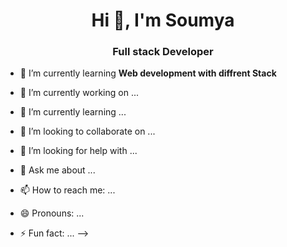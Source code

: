 <h1 align="center">Hi 👋, I'm Soumya</h1>
<h3 align="center">Full stack Developer</h3>

- 🌱 I’m currently learning **Web development with diffrent Stack**

- 🔭 I’m currently working on ...
- 🌱 I’m currently learning ...
- 👯 I’m looking to collaborate on ...
- 🤔 I’m looking for help with ...
- 💬 Ask me about ...
- 📫 How to reach me: ...
- 😄 Pronouns: ...
- ⚡ Fun fact: ...
-->
